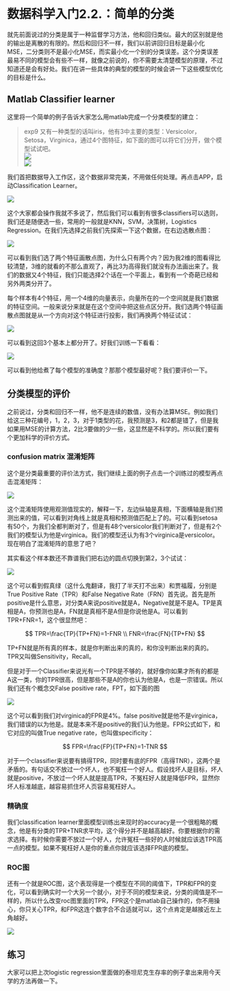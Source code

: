# 数据科学入门2.2.：简单的分类

就先前面说过的分类是属于一种监督学习方法，他和回归类似。最大的区别就是他的输出是离散的有限的。然后和回归不一样，我们以前讲回归目标是最小化MSE，二分类则不是最小化MSE，而实最小化一个别的分类误差。这个分类误差最易不同的模型会有些不一样，就像之前说的，你不需要太清楚模型的原理，不过知道还是会有好处。我们在讲一些具体的典型的模型的时候会讲一下这些模型优化的目标是什么。

## Matlab Classifier learner

这里将一个简单的例子告诉大家怎么用matlab完成一个分类模型的建立：

>exp9 又有一种类型的话叫iris，他有3中主要的类型：Versicolor，Setosa，Virginica，通过4个图特征，如下面的图可以将它们分开，做个模型试试吧。  
![](2020-03-03-12-53-03.png)  
![](2020-03-03-12-55-55.png)  

我们首把数据导入工作区，这个数据非常完美，不用做任何处理。再点击APP，启动Classification Learner。

![](2020-03-03-13-30-25.png)

这个大家都会操作我就不多说了，然后我们可以看到有很多classifiers可以选则，我们还是随便选一些，常用的一般就是KNN，SVM，决策树，Logistics Regression。在我们先选择之前我们先探索一下这个数据，在右边选散点图：

![](2020-03-03-15-08-18.png)

可以看到我们选了两个特征画散点图，为什么只有两个内？因为我2维的图看得比较清楚，3维的就看的不那么直观了，再比3为高得我们就没有办法画出来了。我们的数据又4个特征，我们只能选择2个话在一个平面上，看到有一个奇葩已经和另外两类分开了。

每个样本有4个特征，用一个4维的向量表示，向量所在的一个空间就是我们数据的特征空间。一般来说分来就是在这个空间中把这些点区分开。我们选两个特征画散点图就是从一个方向对这个特征进行投影，我们再换两个特征试试：

![](2020-03-03-15-14-53.png)

可以看到这回3个基本上都分开了。好我们训练一下看看：

![](2020-03-03-15-15-54.png)

可以看到他给煮了每个模型的准确度？那那个模型最好呢？我们要评价一下。

## 分类模型的评价

之前说过，分类和回归不一样，他不是连续的数值，没有办法算MSE。例如我们给这三种花编号，1，2，3，对于1类型的花，我预测是3，和2都是错了，但是我如果用MSE的计算方法，2比3要做的少一些，这显然是不科学的。所以我们要有个更加科学的评价方式。

### confusion matrix 混淆矩阵

这个是分类最重要的评价法方式，我们继续上面的例子点击一个训练过的模型再点击混淆矩阵：

![](2020-03-03-15-56-59.png)

这个混淆矩阵使用观测值现实的，解释一下，左边纵轴是真相，下面横轴是我们预测出来的值，可以看到对角线上就是真相和预测值匹配上了的。可以看到setosa有50个，为我们全都判断对了，但是有48个versicolor我们判断对了，但是有2个我们的模型认为他是virginica。我们的模型还认为有3个virginica是versicolor。现在明白了混淆矩阵的意思了吧？

其实看这个样本数还不靠谱我们把右边的圆点切换到第2，3个试试：

![](2020-03-03-16-12-28.png)

这个可以看到假真绿（这什么鬼翻译，我打了半天打不出来）和贾福履，分别是True Positive Rate（TPR）和False Negative Rate（FRN）首先说。首先是所positive是什么意思，对分类A来说positive就是A，Negative就是不是A。TP是真相是A，你预测也是A，FN就是真相不是A但是你说他是A。可以看到TPR+FNR=1，这个很显然吧：

$$
TPR=\frac{TP}{TP+FN}=1-FNR
\\
FNR=\frac{FN}{TP+FN}
$$

TP+FN就是所有真的样本，就是你判断出来的真的，和你没判断出来的真的。TPR又叫做Sensitivity，Recall。

但是对于一个Classifier来说光有一个TPR是不够的，就好像你如果才所有的都是A这一类，你的TPR很高，但是那些不是A的你也认为他是A，也是一宗错误。所以我们还有个概念交False positive rate，FPT，如下面的图

![](2020-03-04-01-01-08.png)

这个可以看到我们对virginica的FPR是4%。false positive就是他不是virginica，我们错误的以为他是。就是本来不是positive的我们认为他是。FPR公式如下，和它对应的叫做True negative rate，也叫做specificity：

$$
FPR=\frac{FP}{TP+FN}=1-TNR
$$

对于一个classifier来说要有搞得TPR，同时要有底的FPR（高得TNR），这两个是矛盾的。有句话交不放过一个坏人，也不冤枉一个好人。假设找坏人是目标，坏人就是positive，不放过一个坏人就是提高TPR，不冤枉好人就是降低FPR，显然你坏人标准越底，越容易抓住坏人页容易冤枉好人。

### 精确度

我们classification learner里面模型训练出来现时的accuracy是一个很粗略的概念，他是有分类的TPR+TNR求平均，这个得分并不是越高越好。你要根据你的需求选择。有时候你需要不放过一个好人，允许冤枉一些好的人时候就应该选TPR高一点的模型。如果不冤枉好人是你的重点你就应该选择FPR底的模型。

### ROC图

还有一个就是ROC图，这个表现得是一个模型在不同的阈值下，TPR和FPR的变化，可以看到确实时一个大另一个就小，对于不同的模型来说，分类的阈值是不一样的，所以什么改变roc图里面的TPR，FPR这个是matlab自己操作的，你不用操心，你只关心TPR，和FPR这连个数字合不合适就可以，这个点肯定是越接近左上角越好。

![](2020-03-04-01-22-00.png)


## 练习

大家可以把上次logistic regression里面做的泰坦尼克生存率的例子拿出来用今天学的方法再做一下。